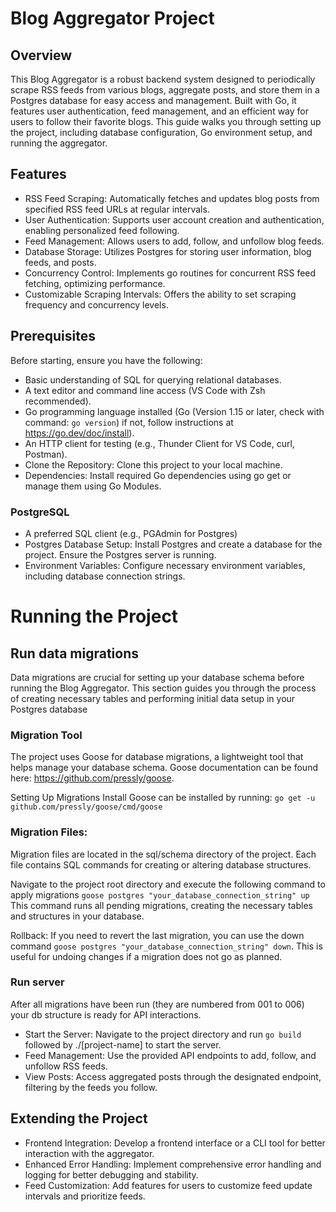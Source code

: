 # Blog Aggregator Project
## Overview
This Blog Aggregator is a robust backend system designed to periodically scrape RSS feeds from various blogs, aggregate posts, and store them in a Postgres database for easy access and management. Built with Go, it features user authentication, feed management, and an efficient way for users to follow their favorite blogs. 
This guide walks you through setting up the project, including database configuration, Go environment setup, and running the aggregator.

## Features
- RSS Feed Scraping: Automatically fetches and updates blog posts from specified RSS feed URLs at regular intervals.
- User Authentication: Supports user account creation and authentication, enabling personalized feed following.
- Feed Management: Allows users to add, follow, and unfollow blog feeds.
- Database Storage: Utilizes Postgres for storing user information, blog feeds, and posts.
- Concurrency Control: Implements go routines for concurrent RSS feed fetching, optimizing performance.
- Customizable Scraping Intervals: Offers the ability to set scraping frequency and concurrency levels.

## Prerequisites
Before starting, ensure you have the following:
- Basic understanding of SQL for querying relational databases.
- A text editor and command line access (VS Code with Zsh recommended).
- Go programming language installed (Go (Version 1.15 or later, check with command: ```go version```) if not, follow instructions at https://go.dev/doc/install).
- An HTTP client for testing (e.g., Thunder Client for VS Code, curl, Postman).
- Clone the Repository: Clone this project to your local machine.
- Dependencies: Install required Go dependencies using go get or manage them using Go Modules.
### PostgreSQL
- A preferred SQL client (e.g., PGAdmin for Postgres)
- Postgres Database Setup: Install Postgres and create a database for the project. Ensure the Postgres server is running.
- Environment Variables: Configure necessary environment variables, including database connection strings.

# Running the Project

## Run data migrations
Data migrations are crucial for setting up your database schema before running the Blog Aggregator. This section guides you through the process of creating necessary tables and performing initial data setup in your Postgres database

### Migration Tool
The project uses Goose for database migrations, a lightweight tool that helps manage your database schema. 
Goose documentation can be found here: https://github.com/pressly/goose.

Setting Up Migrations
Install Goose can be installed by running: ```go get -u github.com/pressly/goose/cmd/goose```

### Migration Files:
Migration files are located in the sql/schema directory of the project. Each file contains SQL commands for creating or altering database structures. 

Navigate to the project root directory and execute the following command to apply migrations ```goose postgres "your_database_connection_string" up``` This command runs all pending migrations, creating the necessary tables and structures in your database.

Rollback: If you need to revert the last migration, you can use the down command ```goose postgres "your_database_connection_string" down```. This is useful for undoing changes if a migration does not go as planned.

### Run server
After all migrations have been run (they are numbered from 001 to 006) your db structure is ready for API interactions.
- Start the Server: Navigate to the project directory and run ```go build``` followed by ./[project-name] to start the server.
- Feed Management: Use the provided API endpoints to add, follow, and unfollow RSS feeds.
- View Posts: Access aggregated posts through the designated endpoint, filtering by the feeds you follow.

## Extending the Project
- Frontend Integration: Develop a frontend interface or a CLI tool for better interaction with the aggregator.
- Enhanced Error Handling: Implement comprehensive error handling and logging for better debugging and stability.
- Feed Customization: Add features for users to customize feed update intervals and prioritize feeds.
